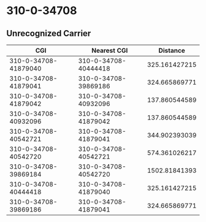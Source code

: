 # 310-0-34708
## Unrecognized Carrier


| CGI | Nearest CGI | Distance |
|-----|-------------|----------|
| 310-0-34708-41879040 | 310-0-34708-40444418 | 325.161427215 |
| 310-0-34708-41879041 | 310-0-34708-39869186 | 324.665869771 |
| 310-0-34708-41879042 | 310-0-34708-40932096 | 137.860544589 |
| 310-0-34708-40932096 | 310-0-34708-41879042 | 137.860544589 |
| 310-0-34708-40542721 | 310-0-34708-41879041 | 344.902393039 |
| 310-0-34708-40542720 | 310-0-34708-40542721 | 574.361026217 |
| 310-0-34708-39869184 | 310-0-34708-40542720 | 1502.81841393 |
| 310-0-34708-40444418 | 310-0-34708-41879040 | 325.161427215 |
| 310-0-34708-39869186 | 310-0-34708-41879041 | 324.665869771 |

